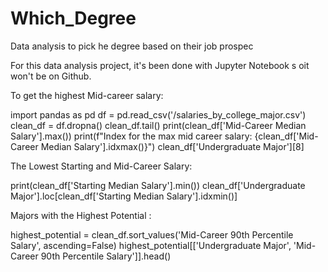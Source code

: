 # Which_Degree
Data analysis to pick he degree based on their job prospec

For this data analysis project, it's been done with Jupyter Notebook s oit won't be on Github.


To get the highest Mid-career salary:

import pandas as pd
df = pd.read_csv('/salaries_by_college_major.csv')
clean_df = df.dropna()
clean_df.tail()
print(clean_df['Mid-Career Median Salary'].max())
print(f"Index for the max mid career salary: {clean_df['Mid-Career Median Salary'].idxmax()}")
clean_df['Undergraduate Major'][8]


The Lowest Starting and Mid-Career Salary:

print(clean_df['Starting Median Salary'].min())
clean_df['Undergraduate Major'].loc[clean_df['Starting Median Salary'].idxmin()]


Majors with the Highest Potential :

highest_potential = clean_df.sort_values('Mid-Career 90th Percentile Salary', ascending=False)
highest_potential[['Undergraduate Major', 'Mid-Career 90th Percentile Salary']].head()

